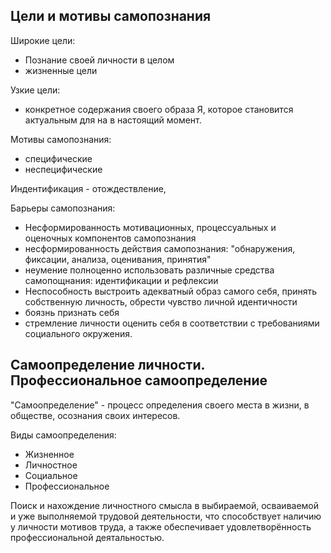 ## Цели и мотивы самопознания

Широкие цели:
- Познание своей личности в целом
- жизненные цели

Узкие цели:
- конкретное содержания своего образа Я, которое становится актуальным для на в настоящий момент.

Мотивы самопознания:
- специфические
- неспецифические

Индентификация - отождествление,

Барьеры самопознания:

- Несформированность мотивационных, процессуальных и оценочных компонентов самопознания
- несформированность действия самопознания: "обнаружения, фиксации, анализа, оценивания, принятия"
- неумение полноценно использовать различные средства самопощнания: идентификации и рефлексии
- Неспособность выстроить адекватный образ самого себя, принять собственную личность, обрести чувство личной идентичности
- боязнь признать себя
- стремление личности оценить себя в соответствии с требованиями социального окружения. 

## Самоопределение личности. Профессиональное самоопределение

"Самоопределение" - процесс определения своего  места в жизни, в обществе, осознания своих интересов. 

Виды самоопределения:

- Жизненное
- Личностное
- Социальное
- Профессиональное

Поиск и нахождение личностного смысла в выбираемой, осваиваемой и уже выполняемой трудовой деятельности, что способствует наличию у личности мотивов труда, а также обеспечивает удовлетворённость профессиональной деятальностью.